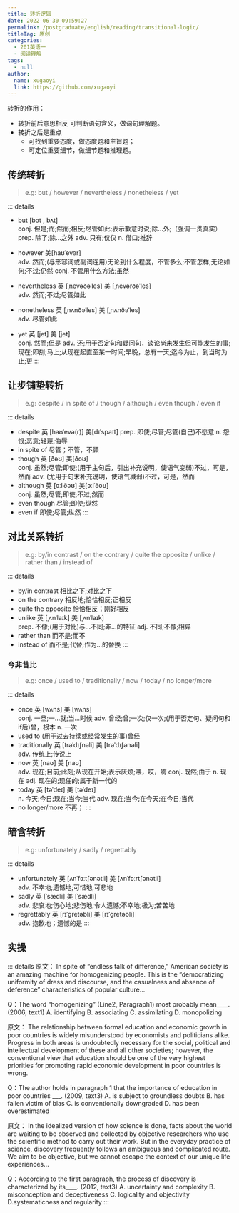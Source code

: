 ```yaml
---
title: 转折逻辑
date: 2022-06-30 09:59:27
permalink: /postgraduate/english/reading/transitional-logic/
titleTag: 原创
categories: 
  - 201英语一
  - 阅读理解
tags: 
  - null
author: 
  name: xugaoyi
  link: https://github.com/xugaoyi
---
```

转折的作用：
- 转折前后意思相反
  可判断语句含义，做词句理解题。
- 转折之后是重点
  - 可找到重要态度，做态度题和主旨题；
  - 可定位重要细节，做细节题和推理题。
<!-- more-->
## 传统转折
> e.g: but / however / nevertheless / nonetheless / yet

::: details
- but [bət , bʌt]  
  conj. 但是;而;然而;相反;尽管如此;表示歉意时说;除…外;（强调一贯真实）
  prep. 除了;除…之外
  adv. 只有;仅仅
  n. 借口;推辞
- however 美[haʊˈevər]  
  adv. 然而;(与形容词或副词连用)无论到什么程度，不管多么;不管怎样;无论如何;不过;仍然
  conj. 不管用什么方法;虽然
- nevertheless 英 [ˌnevəðəˈles]   美 [ˌnevərðəˈles]  
  adv. 然而;不过;尽管如此

- nonetheless 英 [ˌnʌnðəˈles]   美 [ˌnʌnðəˈles]  
  adv. 尽管如此
- yet 英 [jet]   美 [jet]  
  conj. 然而;但是
  adv. 还;用于否定句和疑问句，谈论尚未发生但可能发生的事;现在;即刻;马上;从现在起直至某一时间;早晚，总有一天;迄今为止，到当时为止;更
:::

## 让步铺垫转折
> e.g: despite / in spite of / though / although / even though / even if

::: details
- despite 英 [haʊˈevə(r)]  美[dɪˈspaɪt]
  prep. 即使;尽管;尽管(自己)不愿意
  n.  怨恨;恶意;轻蔑;侮辱
- in spite of 
  尽管；不管，不顾
- though 英 [ðəʊ]   美[ðoʊ]  
  conj. 虽然;尽管;即使;(用于主句后，引出补充说明，使语气变弱)不过，可是，然而
  adv. (尤用于句末补充说明，使语气减弱)不过，可是，然而
- although  英 [ɔːlˈðəʊ]   美[ɔːlˈðoʊ]  
  conj. 虽然;尽管;即使;不过;然而
- even though 
  尽管;即使;纵然
- even if
  即使;尽管;纵然
:::

## 对比关系转折
> e.g: by/in contrast / on the contrary / quite the opposite / unlike / rather than / instead of 

::: details
- by/in contrast 
  相比之下;对比之下
- on the contrary 
  相反地;恰恰相反;正相反
- quite the opposite 
  恰恰相反；刚好相反
- unlike 英 [ˌʌnˈlaɪk]   美 [ˌʌnˈlaɪk]  
  prep. 不像;(用于对比)与…不同;非…的特征
  adj. 不同;不像;相异
- rather than 
  而不是;而不
- instead of 
  而不是;代替;作为…的替换
:::

### 今非昔比
> e.g: once / used to / traditionally / now / today / no longer/more

::: details
- once 英 [wʌns]   美 [wʌns]  
  conj. 一旦;一…就;当…时候
  adv. 曾经;曾;一次;仅一次;(用于否定句、疑问句和if后)曾，根本
  n. 一次
- used to 
  (用于过去持续或经常发生的事)曾经
- traditionally 英 [trəˈdɪʃnəli]   美 [trəˈdɪʃənəli]  
  adv. 传统上;传说上
- now 英 [naʊ]   美 [naʊ]  
  adv. 现在;目前;此刻;从现在开始;表示厌烦;喂，哎，嗨
  conj. 既然;由于
  n. 现在
  adj. 现在的;现任的;属于新一代的
- today 英 [təˈdeɪ]   美 [təˈdeɪ]  
  n. 今天;今日;现在;当今;当代
  adv. 现在;当今;在今天;在今日;当代
- no longer/more
  不再；
:::

## 暗含转折
> e.g: unfortunately / sadly / regrettably

::: details
- unfortunately 英 [ʌnˈfɔːtʃənətli]   美 [ʌnˈfɔːrtʃənətli]  
 adv. 不幸地;遗憾地;可惜地;可悲地
- sadly 英 [ˈsædli]   美 [ˈsædli]  
  adv. 悲哀地;伤心地;悲伤地;令人遗憾;不幸地;极为;苦苦地
- regrettably 英 [rɪˈɡretəbli]   美 [rɪˈɡretəbli]  
  adv. 抱歉地；遗憾的是
:::

## 实操
::: details
原⽂：
In spite of “endless talk of difference,” American society is an amazing machine for homogenizing people. This is the “democratizing uniformity of dress and discourse, and the casualness and absence of deference” characteristics of popular culture…

Q：The word “homogenizing” (Line2, Paragraph1) most probably mean____. (2006, text1)
A. identifying
B. associating
C. assimilating
D. monopolizing

原⽂：
The relationship between formal education and economic growth in poor countries is widely misunderstood by economists and politicians alike. Progress in both areas is undoubtedly necessary for the social, political and intellectual development of these and all other societies; however, the conventional view that education should be one of the very highest priorities for promoting rapid economic development in poor countries is wrong.

Q：The author holds in paragraph 1 that the importance of education in poor countries ___. (2009, text3)
A. is subject to groundless doubts
B. has fallen victim of bias
C. is conventionally downgraded
D. has been overestimated

原⽂：
In the idealized version of how science is done, facts about the world are waiting to be observed and collected by objective researchers who use the scientific method to carry out their work. But in the everyday practice of science, discovery frequently follows an ambiguous and complicated route. We aim to be objective, but we cannot escape the context of our unique life experiences…

Q：According to the first paragraph, the process of discovery is characterized by its____. (2012, text3)
A. uncertainty and complexity
B. misconception and deceptiveness
C. logicality and objectivity
D.systematicness and regularity
:::